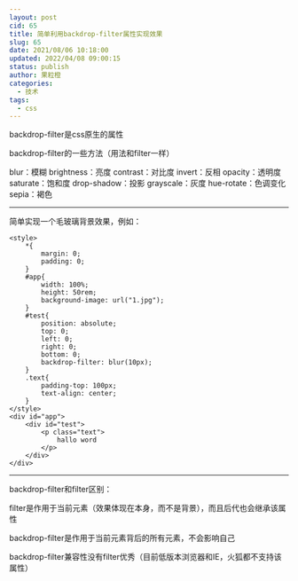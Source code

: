 ```yaml
---
layout: post
cid: 65
title: 简单利用backdrop-filter属性实现效果
slug: 65
date: 2021/08/06 10:18:00
updated: 2022/04/08 09:00:15
status: publish
author: 果粒橙
categories: 
  - 技术
tags: 
  - css
---
```



backdrop-filter是css原生的属性

backdrop-filter的一些方法（用法和filter一样）

blur：模糊
brightness：亮度
contrast：对比度
invert：反相
opacity：透明度
saturate：饱和度
drop-shadow：投影
grayscale：灰度
hue-rotate：色调变化
sepia：褐色


---


简单实现一个毛玻璃背景效果，例如：



    <style>
        *{
            margin: 0;
            padding: 0;
        }
        #app{
            width: 100%;
            height: 50rem;
            background-image: url("1.jpg");
        }
        #test{
            position: absolute;
            top: 0;
            left: 0;
            right: 0;
            bottom: 0;
            backdrop-filter: blur(10px);
        }
        .text{
            padding-top: 100px;
            text-align: center;
        }
    </style>
    <div id="app">
        <div id="test">
            <p class="text">
                hallo word
            </p>
        </div>
    </div>



---



backdrop-filter和filter区别：

filter是作用于当前元素（效果体现在本身，而不是背景），而且后代也会继承该属性

backdrop-filter是作用于当前元素背后的所有元素，不会影响自己

backdrop-filter兼容性没有filter优秀（目前低版本浏览器和IE，火狐都不支持该属性）
